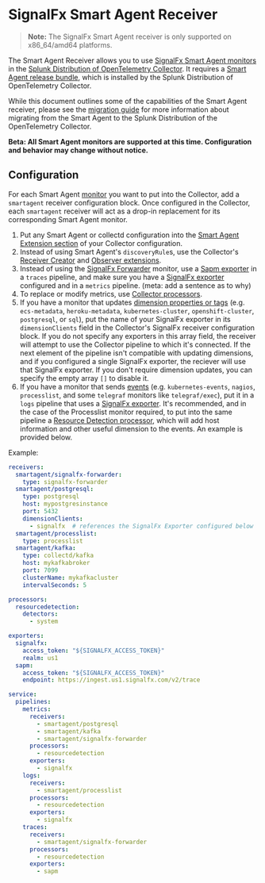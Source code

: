 # SignalFx Smart Agent Receiver

> **Note:** The SignalFx Smart Agent receiver is only supported on x86_64/amd64 platforms.

The Smart Agent Receiver allows you to use [SignalFx Smart Agent monitors](https://github.com/signalfx/signalfx-agent#monitors)
in the [Splunk Distribution of OpenTelemetry Collector](https://github.com/signalfx/splunk-otel-collector). It requires a
[Smart Agent release bundle](https://github.com/signalfx/signalfx-agent/releases/latest),
which is installed by the Splunk Distribution of OpenTelemetry Collector.

While this document outlines some of the capabilities of the Smart Agent receiver, please see the
[migration guide](../../../docs/signalfx-smart-agent-migration.md)
for more information about migrating from the Smart Agent to the Splunk Distribution of the OpenTelemetry Collector.

**Beta: All Smart Agent monitors are supported at this time. Configuration and behavior may change without notice.**

## Configuration

For each Smart Agent 
[monitor](https://github.com/signalfx/signalfx-agent/blob/main/docs/monitor-config.md)
you want to put into the Collector, add a `smartagent` receiver configuration block. Once configured in the Collector, each
`smartagent` receiver will act as a drop-in replacement for its corresponding Smart Agent monitor.

1. Put any Smart Agent or collectd configuration into the
[Smart Agent Extension section](../../extension/smartagentextension/README.md)
of your Collector configuration.
1. Instead of using Smart Agent's `discoveryRule`s, use the Collector's
[Receiver Creator](https://github.com/open-telemetry/opentelemetry-collector-contrib/blob/main/receiver/receivercreator/README.md)
and [Observer extensions](https://github.com/open-telemetry/opentelemetry-collector-contrib/tree/main/extension/observer/README.md).
1. Instead of using the [SignalFx Forwarder](https://github.com/signalfx/signalfx-agent/blob/main/docs/monitors/signalfx-forwarder.md)
monitor, use a [Sapm exporter](https://github.com/open-telemetry/opentelemetry-collector-contrib/blob/main/exporter/sapmexporter/README.md)
in a `traces` pipeline, and make sure you have a
[SignalFx exporter](https://github.com/open-telemetry/opentelemetry-collector-contrib/blob/main/exporter/signalfxexporter/README.md)
configured and in a `metrics` pipeline. (meta: add a sentence as to why)
1. To replace or modify metrics, use
[Collector processors](https://github.com/open-telemetry/opentelemetry-collector/blob/main/processor/README.md).
1. If you have a monitor that updates [dimension properties or tags](https://dev.splunk.com/observability/docs/datamodel/metrics_metadata)
(e.g. `ecs-metadata`, `heroku-metadata`, `kubernetes-cluster`, `openshift-cluster`, `postgresql`, or `sql`), put the name of
your SignalFx exporter in its `dimensionClients` field in the Collector's SignalFx receiver configuration block.
If you do not specify any exporters in this array field, the receiver will attempt to use the Collector pipeline to which it's connected. If
the next element of the pipeline isn't compatible with updating dimensions, and if you configured a single SignalFx exporter,
the reciever will use that SignalFx exporter. If you don't require dimension updates, you can specify the empty array `[]` to disable it.
1. If you have a monitor that sends [events](https://dev.splunk.com/observability/docs/datamodel/custom_events) (e.g. `kubernetes-events`,
`nagios`, `processlist`, and some `telegraf` monitors like `telegraf/exec`), put it in a `logs` pipeline that uses a
[SignalFx exporter](https://github.com/open-telemetry/opentelemetry-collector-contrib/blob/main/exporter/signalfxexporter/README.md).
It's recommended, and in the case of the Processlist monitor required, to put into the same pipeline a
[Resource Detection processor](https://github.com/open-telemetry/opentelemetry-collector-contrib/blob/main/processor/resourcedetectionprocessor/README.md),
which will add host information and other useful dimension to the events. An example is provided below.

Example:

```yaml
receivers:
  smartagent/signalfx-forwarder:
    type: signalfx-forwarder
  smartagent/postgresql:
    type: postgresql
    host: mypostgresinstance
    port: 5432
    dimensionClients:
      - signalfx  # references the SignalFx Exporter configured below
  smartagent/processlist:
    type: processlist
  smartagent/kafka:
    type: collectd/kafka
    host: mykafkabroker
    port: 7099
    clusterName: mykafkacluster
    intervalSeconds: 5

processors:
  resourcedetection:
    detectors:
      - system

exporters:
  signalfx:
    access_token: "${SIGNALFX_ACCESS_TOKEN}"
    realm: us1
  sapm:
    access_token: "${SIGNALFX_ACCESS_TOKEN}"
    endpoint: https://ingest.us1.signalfx.com/v2/trace

service:
  pipelines:
    metrics:
      receivers:
        - smartagent/postgresql
        - smartagent/kafka
        - smartagent/signalfx-forwarder
      processors:
        - resourcedetection
      exporters:
        - signalfx
    logs:
      receivers:
        - smartagent/processlist
      processors:
        - resourcedetection
      exporters:
        - signalfx
    traces:
      receivers:
        - smartagent/signalfx-forwarder
      processors:
        - resourcedetection
      exporters:
        - sapm
```
